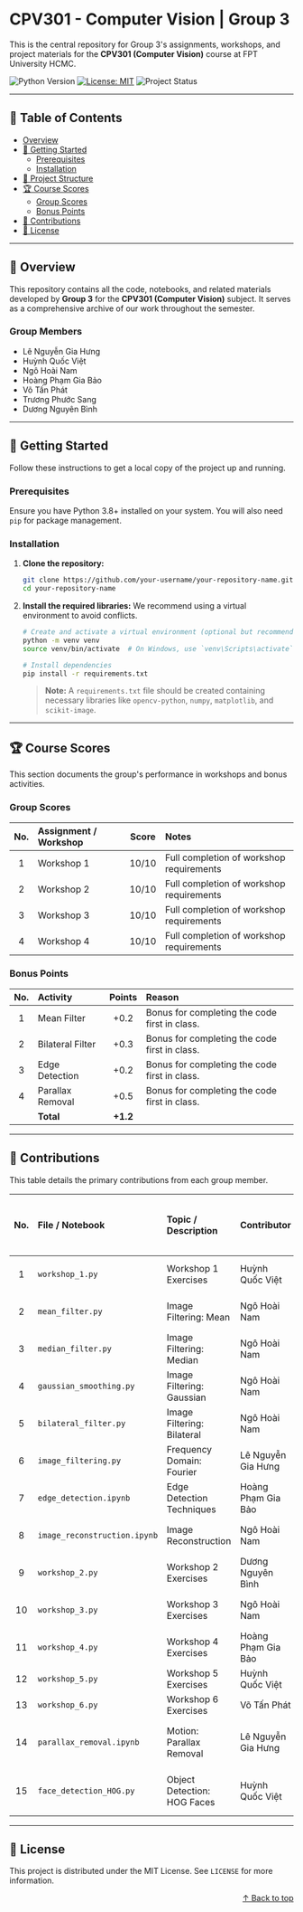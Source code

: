 # CPV301 - Computer Vision | Group 3

This is the central repository for Group 3's assignments, workshops, and project materials for the **CPV301 (Computer Vision)** course at FPT University HCMC.

<!--
Note: These badges are placeholders. To make them dynamic, you would:
1. Create a `LICENSE` file in your repository.
2. Update the repository URL in the badge links.
3. If you use GitHub Actions, you can create a status badge.
-->
![Python Version](https://img.shields.io/badge/Python-3.9+-blue.svg)
[![License: MIT](https://img.shields.io/badge/License-MIT-yellow.svg)](https://opensource.org/licenses/MIT)
![Project Status](https://img.shields.io/badge/status-completed-green.svg)

---

## 📖 Table of Contents

*   [Overview](#-overview)
*   [🚀 Getting Started](#-getting-started)
    *   [Prerequisites](#prerequisites)
    *   [Installation](#installation)
*   [📂 Project Structure](#-project-structure)
*   [🏆 Course Scores](#-course-scores)
    *   [Group Scores](#group-scores)
    *   [Bonus Points](#bonus-points)
*   [🤝 Contributions](#-contributions)
*   [📜 License](#-license)

---

## 📝 Overview

<!-- Note: Corrected the group number from 6 to 3 for consistency. -->
This repository contains all the code, notebooks, and related materials developed by **Group 3** for the **CPV301 (Computer Vision)** subject. It serves as a comprehensive archive of our work throughout the semester.

### Group Members
*   Lê Nguyễn Gia Hưng
*   Huỳnh Quốc Việt
*   Ngô Hoài Nam
*   Hoàng Phạm Gia Bảo
*   Võ Tấn Phát
*   Trương Phước Sang
*   Dương Nguyên Bình

---

## 🚀 Getting Started

Follow these instructions to get a local copy of the project up and running.

### Prerequisites

Ensure you have Python 3.8+ installed on your system. You will also need `pip` for package management.

### Installation

1.  **Clone the repository:**
    ```sh
    git clone https://github.com/your-username/your-repository-name.git
    cd your-repository-name
    ```

2.  **Install the required libraries:**
    We recommend using a virtual environment to avoid conflicts.
    ```sh
    # Create and activate a virtual environment (optional but recommended)
    python -m venv venv
    source venv/bin/activate  # On Windows, use `venv\Scripts\activate`

    # Install dependencies
    pip install -r requirements.txt
    ```
    > **Note:** A `requirements.txt` file should be created containing necessary libraries like `opencv-python`, `numpy`, `matplotlib`, and `scikit-image`.

---

## 🏆 Course Scores

This section documents the group's performance in workshops and bonus activities.

### Group Scores

| No. | Assignment / Workshop | Score | Notes                                    |
|:---:|:----------------------|:-----:|:-----------------------------------------|
| 1   | Workshop 1            | 10/10 | Full completion of workshop requirements |
| 2   | Workshop 2            | 10/10 | Full completion of workshop requirements |
| 3   | Workshop 3            | 10/10 | Full completion of workshop requirements |
| 4   | Workshop 4            | 10/10 | Full completion of workshop requirements |

### Bonus Points

| No. | Activity                  | Points | Reason                                               |
|:---:|:--------------------------|:------:|:-----------------------------------------------------|
| 1   | Mean Filter               | +0.2   | Bonus for completing the code first in class.        |
| 2   | Bilateral Filter          | +0.3   | Bonus for completing the code first in class.        |
| 3   | Edge Detection            | +0.2   | Bonus for completing the code first in class.        |
| 4   | Parallax Removal          | +0.5   | Bonus for completing the code first in class.        |
|     | **Total**                 | **+1.2** |                                                      |

---

## 🤝 Contributions

This table details the primary contributions from each group member.

<!-- Note: Fixed inconsistent numbering and clarified topics for better readability. -->
| No. | File / Notebook                | Topic / Description            | Contributor        | Date / Week & Slot |
|:---:|:-------------------------------|:-------------------------------|:-------------------|:-------------------|
| 1   | `workshop_1.py`                | Workshop 1 Exercises           | Huỳnh Quốc Việt    | Week 2, Slot 4     |
| 2   | `mean_filter.py`               | Image Filtering: Mean          | Ngô Hoài Nam       | Week 2, Slot 4     |
| 3   | `median_filter.py`             | Image Filtering: Median        | Ngô Hoài Nam       | Week 2, Slot 4     |
| 4   | `gaussian_smoothing.py`        | Image Filtering: Gaussian      | Ngô Hoài Nam       | Week 2, Slot 4     |
| 5   | `bilateral_filter.py`          | Image Filtering: Bilateral     | Ngô Hoài Nam       | Week 2, Slot 4     |
| 6   | `image_filtering.py`           | Frequency Domain: Fourier      | Lê Nguyễn Gia Hưng | Week 3, Slot 5     |
| 7   | `edge_detection.ipynb`         | Edge Detection Techniques      | Hoàng Phạm Gia Bảo | Week 3, Slot 5     |
| 8   | `image_reconstruction.ipynb`   | Image Reconstruction           | Ngô Hoài Nam       | Week 3, Slot 5     |
| 9   | `workshop_2.py`                | Workshop 2 Exercises           | Dương Nguyên Bình  | Week 3, Slot 6     |
| 10  | `workshop_3.py`                | Workshop 3 Exercises           | Ngô Hoài Nam       | Week 5, Slot 9     |
| 11  | `workshop_4.py`                | Workshop 4 Exercises           | Hoàng Phạm Gia Bảo | Week 5, Slot 9     |
| 12  | `workshop_5.py`                | Workshop 5 Exercises           | Huỳnh Quốc Việt    | -                  |
| 13  | `workshop_6.py`                | Workshop 6 Exercises           | Võ Tấn Phát        | -                  |
| 14  | `parallax_removal.ipynb`       | Motion: Parallax Removal       | Lê Nguyễn Gia Hưng | Week 6, Slot 12    |
| 15  | `face_detection_HOG.py`        | Object Detection: HOG Faces    | Huỳnh Quốc Việt    | Week 7, Slot 15    |

---

## 📜 License

This project is distributed under the MIT License. See `LICENSE` for more information.

<p align="right"><a href="#-table-of-contents">↑ Back to top</a></p>